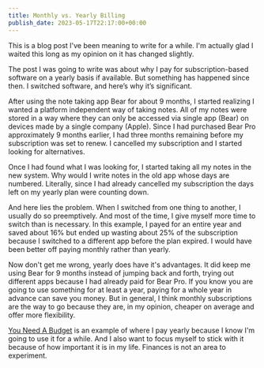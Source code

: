 ```yaml
---
title: Monthly vs. Yearly Billing
publish_date: 2023-05-17T22:17:00+00:00
---
```


This is a blog post I've been meaning to write for a while. I'm actually glad I waited this long as my opinion on it has changed slightly.

The post I was going to write was about why I pay for subscription-based software on a yearly basis if available. But something has happened since then. I switched software, and here’s why it’s significant.

After using the note taking app Bear for about 9 months, I started realizing I wanted a platform independent way of taking notes. All of my notes were stored in a way where they can only be accessed via single app (Bear) on devices made by a single company (Apple). Since I had purchased Bear Pro approximately 9 months earlier, I had three months remaining before my subscription was set to renew. I cancelled my subscription and I started looking for alternatives.

Once I had found what I was looking for, I started taking all my notes in the new system. Why would I write notes in the old app whose days are numbered. Literally, since I had already cancelled my subscription the days left on my yearly plan were counting down.

And here lies the problem. When I switched from one thing to another, I usually do so preemptively. And most of the time, I give myself more time to switch than is necessary. In this example, I payed for an entire year and saved about 16% but ended up wasting about 25% of the subscription because I switched to a different app before the plan expired. I would have been better off paying monthly rather than yearly.

Now don't get me wrong, yearly does have it's advantages. It did keep me using Bear for 9 months instead of jumping back and forth, trying out different apps because I had already paid for Bear Pro. If you know you are going to use something for at least a year, paying for a whole year in advance can save you money. But in general, I think monthly subscriptions are the way to go because they are, in my opinion, cheaper on average and offer more flexibility.

[You Need A Budget](https://ynab.com/referral/?ref=bzjO719nmjvQhaf6) is an example of where I pay yearly because I know I'm going to use it for a while. And I also want to focus myself to stick with it because of how important it is in my life. Finances is not an area to experiment.
